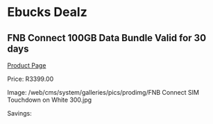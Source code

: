 
# Ebucks Dealz
## FNB Connect 100GB Data Bundle Valid for 30 days
[Product Page](https://www.ebucks.com/web/shop/productSelected.do?prodId=1157501005&catId=300)

Price: R3399.00

Image: /web/cms/system/galleries/pics/prodimg/FNB Connect SIM Touchdown on White 300.jpg

Savings: 


	
